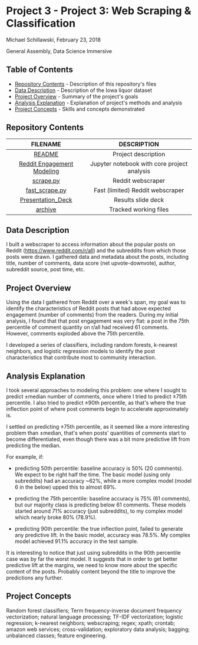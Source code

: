 # Project 3 - Project 3: Web Scraping & Classification

Michael Schillawski, February 23, 2018

General Assembly, Data Science Immersive

## Table of Contents

- [Repository Contents](#repository-contents) - Description of this repository's files
- [Data Description](#data-description) - Description of the Iowa liquor dataset
- [Project Overview](#project-overview) - Summary of the project's goals
- [Analysis Explanation](#analysis-explanation) - Explanation of project's methods and analysis
- [Project Concepts](#project-concepts) - Skills and concepts demonstrated

## Repository Contents

| FILENAME |     DESCRIPTION    |
|:-------------:|:--------------:|
|  [README](./README.md) | Project description |
| [Reddit Engagement Modeling](https://git.generalassemb.ly/mjschillawski/project-3/blob/master/Reddit%20Engagement%20Modeling.ipynb) |    Jupyter notebook with core project analysis    |
| [scrape.py](https://git.generalassemb.ly/mjschillawski/project-3/blob/master/scrape.py) | Reddit webscraper |
| [fast_scrape.py](https://git.generalassemb.ly/mjschillawski/project-3/blob/master/fast_scrape.py) | Fast (limited) Reddit webscraper |
|   [Presentation_Deck](https://docs.google.com/presentation/d/1leYDsorOnXZYO6Z4x6g6uOh5kP6r90iXnk5EQ_Pr_sU/edit?usp=sharing)    |    Results slide deck    |
| [archive](https://git.generalassemb.ly/mjschillawski/project-3/tree/master/archive) | Tracked working files |

## Data Description

I built a webscraper to access information about the popular posts on Reddit (https://www.reddit.com/r/all) and the subreddits from which those posts were drawn. I gathered data and metadata about the posts, including title, number of comments, data score (net upvote-downvote), author, subreddit source, post time, etc.

## Project Overview

Using the data I gathered from Reddit over a week's span, my goal was to identify the characteristics of Reddit posts that had above expected engagement (number of comments) from the readers. During my initial analysis, I found that that post engagement was very flat: a post in the 75th percentile of comment quantity on r/all had received 61 comments. However, comments exploded above the 75th percentile. 

I developed a series of classifiers, including random forests, k-nearest neighbors, and logistic regression models to identify the post characteristics that contribute most to community interaction.

## Analysis Explanation

I took several approaches to modeling this problem: one where I sought to predict ±median number of comments, once where I tried to predict ±75th percentile. I also tried to predict ±90th percentile, as that's where the true inflection point of where post comments begin to accelerate approximately is. 

I settled on predicting ±75th percentile, as it seemed like a more interesting problem than ±median, that's when posts' quantities of comments start to become differentiated, even though there was a bit more predictive lift from predicting the median.

For example, if:

- predicting 50th percentile: baseline accuracy is 50% (20 comments). We expect to be right half the time. The basic model (using only subreddits) had an accuracy ~62%, while a more complex model (model 6 in the below) upped this to almost 69%. 

- predicting the 75th percentile: baseline accuracy is 75% (61 comments), but our majority class is predicting below 61 comments. These models started around 71% accuracy (just subreddits), to my complex model which nearly broke 80% (78.9%). 

- predicting 90th percentile: the true inflection point, failed to generate any predictive lift. In the basic model, accuracy was 78.5%. My complex model achieved 91.1% accuracy in the test sample. 

It is interesting to notice that just using subreddits in the 90th percentile case was by far the worst model. It suggests that in order to get better predictive lift at the margins, we need to know more about the specific content of the posts. Probably content beyond the title to improve the predictions any further.

## Project Concepts

Random forest classifiers; Term frequency-inverse document frequency vectorization; natural language processing; TF-IDF vectorization; logistic regression; k-nearest neighbors; webscraping; regex; xpath; crontab; amazon web services; cross-validation; exploratory data analysis; bagging; unbalanced classes; feature engineering.